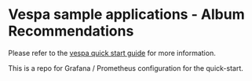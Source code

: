 <!-- Copyright Verizon Media. Licensed under the terms of the Apache 2.0 license. See LICENSE in the project root. -->
# Vespa sample applications - Album Recommendations

Please refer to the
[vespa quick start guide](https://docs.vespa.ai/documentation/monitoring-with-grafana-quick-start.html)
for more information.

This is a repo for Grafana / Prometheus configuration for the quick-start.
